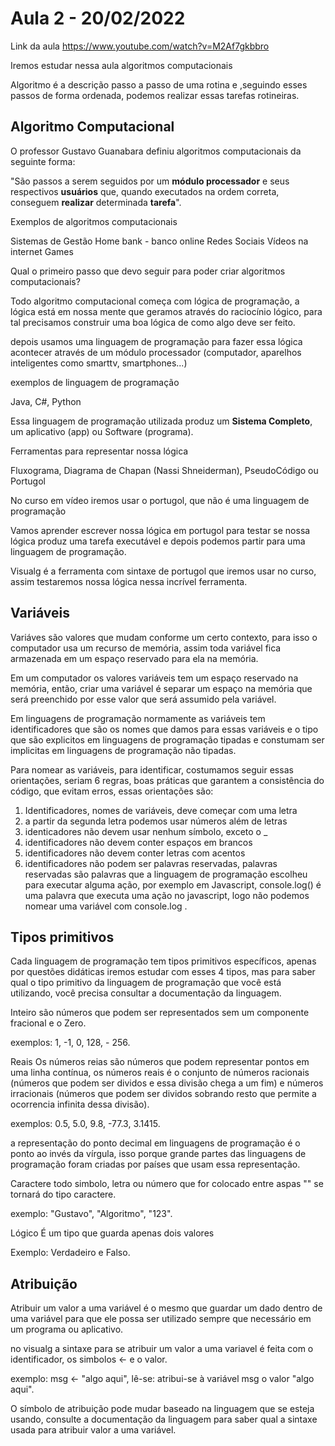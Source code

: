 # Aula 2 - 20/02/2022

Link da aula
https://www.youtube.com/watch?v=M2Af7gkbbro

Iremos estudar nessa aula algoritmos computacionais 

Algoritmo é a descrição passo a passo de uma rotina e ,seguindo esses passos de forma ordenada, podemos realizar essas tarefas rotineiras.

## Algoritmo Computacional 

O professor Gustavo Guanabara definiu algoritmos computacionais da seguinte forma:
 
"São passos a serem seguidos por um **módulo processador** e seus respectivos **usuários** que, quando executados na ordem correta, conseguem **realizar** determinada **tarefa**".

Exemplos de algoritmos computacionais

Sistemas de Gestão 
Home bank - banco online
Redes Sociais 
Vídeos na internet
Games

Qual o primeiro passo que devo seguir para poder criar algoritmos computacionais?

Todo algoritmo computacional começa com lógica de programação, a lógica está em nossa mente que geramos através do raciocínio lógico, para tal precisamos construir uma boa lógica de como 
algo deve ser feito.

depois usamos uma linguagem de programação para fazer essa lógica acontecer através de um módulo processador (computador, aparelhos inteligentes como smarttv, smartphones...)

exemplos de linguagem de programação

Java, C#, Python	

Essa linguagem de programação utilizada produz um **Sistema Completo**, um aplicativo (app) ou Software (programa).

Ferramentas para representar nossa lógica

Fluxograma, Diagrama de Chapan (Nassi Shneiderman), PseudoCódigo ou Portugol

No curso em vídeo iremos usar o portugol, que não é uma linguagem de programação

Vamos aprender escrever nossa lógica em portugol para testar se nossa lógica produz uma tarefa executável e depois podemos partir para uma linguagem de programação.

Visualg é a ferramenta com sintaxe de portugol que iremos usar no curso, assim testaremos nossa lógica nessa incrível ferramenta.

## Variáveis

Variáves são valores que mudam conforme um certo contexto, para isso o computador usa um recurso de memória, assim toda variável fica armazenada em um espaço reservado para ela na memória.

Em um computador os valores variáveis tem um espaço reservado na memória, então, criar uma variável é separar um espaço na memória que será preenchido por esse valor que será assumido pela variável.

Em linguagens de programação normamente as variáveis tem identificadores que são os nomes que damos para essas variáveis e  o tipo que são explicitos em linguagens de programação tipadas e constumam ser implicitas em linguagens de programação não tipadas.

Para nomear as variáveis, para identificar, costumamos seguir essas orientações, seriam 6 regras, boas práticas que garantem a consistência do código, que evitam erros, essas orientações são:

1. Identificadores, nomes de variáveis, deve começar com uma letra
2. a partir da segunda letra podemos usar números além de letras
3. identicadores não devem usar nenhum símbolo, exceto o _
4. identificadores não devem conter espaços em brancos
5. identificadores não devem conter letras com acentos
6. identificadores não podem ser palavras reservadas, palavras reservadas são palavras que a linguagem de programação escolheu para executar alguma ação, por exemplo em Javascript, console.log() é uma palavra que executa uma ação no javascript, logo não podemos nomear uma variável com console.log .


## Tipos primitivos

Cada linguagem de programação tem tipos primitivos específicos, apenas por questões didáticas iremos estudar com esses 4 tipos, mas para saber qual o tipo primitivo da linguagem de programação que você está utilizando, você precisa consultar a documentação da linguagem.

Inteiro
são números que podem ser representados sem um componente fracional e o Zero.

exemplos: 1, -1, 0, 128, - 256.

Reais
Os números reias são números que podem representar pontos em uma linha contínua, os números reais é o conjunto de números racionais (números que podem ser dividos e essa divisão chega a um fim) e números irracionais (números que podem ser dividos sobrando resto que permite a ocorrencia infinita dessa divisão).

exemplos: 0.5, 5.0, 9.8, -77.3, 3.1415.

a representação do ponto decimal em linguagens de programação é o ponto ao invés da vírgula, isso porque grande partes das linguagens de programação foram criadas por países que usam essa representação.

Caractere
todo simbolo, letra ou número que for colocado entre aspas "" se tornará do tipo caractere.

exemplo: "Gustavo", "Algoritmo", "123".

Lógico
É um tipo que guarda apenas dois valores

Exemplo: Verdadeiro e Falso.

## Atribuição

Atribuir um valor a uma variável é o mesmo que guardar um dado dentro de uma variável para que ele possa ser utilizado sempre que necessário em um programa ou aplicativo.

no visualg a sintaxe para se atribuir um valor a uma variavel é feita com o identificador, os simbolos <- e o valor.

exemplo: msg <- "algo aqui", lê-se: atribui-se à variável msg o valor "algo aqui".

O símbolo de atribuição pode mudar baseado na linguagem que se esteja usando, consulte a documentação da linguagem para saber qual a sintaxe usada para atribuir valor a uma variável.
